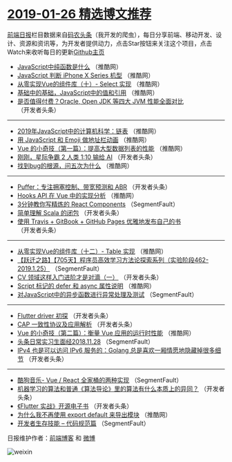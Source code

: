 # [2019-01-26 精选博文推荐](http://hao.caibaojian.com/date/2019/01/26)

[前端日报](http://caibaojian.com/c/news)栏目数据来自[码农头条](http://hao.caibaojian.com/)（我开发的爬虫），每日分享前端、移动开发、设计、资源和资讯等，为开发者提供动力，点击Star按钮来关注这个项目，点击Watch来收听每日的更新[Github主页](https://github.com/kujian/frontendDaily)
* [JavaScript中纯函数是什么](http://hao.caibaojian.com/99216.html) （推酷网）
* [JavaScript 判断 iPhone X Series 机型](http://hao.caibaojian.com/99253.html) （推酷网）
* [从零实现Vue的组件库（十）- Select 实现](http://hao.caibaojian.com/99213.html) （推酷网）
* [基础中的基础，JavaScript中的值和引用](http://hao.caibaojian.com/99214.html) （推酷网）
* [是否值得付费？Oracle, Open JDK 等四大 JVM 性能全面对比](http://hao.caibaojian.com/99165.html) （开发者头条）

***
* [2019年JavaScript中的计算机科学：链表](http://hao.caibaojian.com/99207.html) （推酷网）
* [用 JavaScript 和 Emoji 做地址栏动画](http://hao.caibaojian.com/99208.html) （推酷网）
* [Vue 的小奇技（第一篇）：提高大型数据列表的性能](http://hao.caibaojian.com/99209.html) （推酷网）
* [刚刚，星际争霸 2 人类 1:10 输给 AI](http://hao.caibaojian.com/99135.html) （开发者头条）
* [找到bug的根源，问五次为什么](http://hao.caibaojian.com/99200.html) （推酷网）

***
* [Puffer：专注拥塞控制、带宽预测和 ABR](http://hao.caibaojian.com/99149.html) （开发者头条）
* [Hooks API 在 Vue 中的实现分析](http://hao.caibaojian.com/99211.html) （推酷网）
* [3分钟教你写精炼的 React Components](http://hao.caibaojian.com/99125.html) （SegmentFault）
* [简单理解 Scala 的闭包](http://hao.caibaojian.com/99162.html) （开发者头条）
* [使用 Travis + GitBook + GitHub Pages 优雅地发布自己的书](http://hao.caibaojian.com/99136.html) （开发者头条）

***
* [从零实现Vue的组件库（十二）- Table 实现](http://hao.caibaojian.com/99201.html) （推酷网）
* [【跃迁之路】【705天】程序员高效学习方法论探索系列（实验阶段462-2019.1.25）](http://hao.caibaojian.com/99115.html) （SegmentFault）
* [CV 领域这样入门进阶才是对滴（一）](http://hao.caibaojian.com/99150.html) （开发者头条）
* [Script 标记的 defer 和 async 属性说明](http://hao.caibaojian.com/99212.html) （推酷网）
* [对JavaScript中的异步函数进行异常处理及测试](http://hao.caibaojian.com/99126.html) （SegmentFault）

***
* [Flutter driver 初探](http://hao.caibaojian.com/99163.html) （开发者头条）
* [CAP 一致性协议及应用解析](http://hao.caibaojian.com/99137.html) （开发者头条）
* [Vue 的小奇技（第二篇）：衡量 Vue 应用的运行时性能](http://hao.caibaojian.com/99202.html) （推酷网）
* [头条日常实习生面经2018.11.28](http://hao.caibaojian.com/99116.html) （SegmentFault）
* [IPv4 也是可以访问 IPv6 服务的：Golang 总是喜欢一厢情愿地隐藏掉很多细节](http://hao.caibaojian.com/99152.html) （开发者头条）

***
* [酷狗音乐- Vue / React 全家桶的两种实现](http://hao.caibaojian.com/99127.html) （SegmentFault）
* [机器学习的算法和普通《算法导论》里的算法有什么本质上的异同？](http://hao.caibaojian.com/99164.html) （开发者头条）
* [《Flutter 实战》开源电子书](http://hao.caibaojian.com/99138.html) （开发者头条）
* [为什么我不再使用 export default 来导出模块](http://hao.caibaojian.com/99203.html) （推酷网）
* [开发者生存技能 &#8211; 代码规范篇](http://hao.caibaojian.com/99117.html) （SegmentFault）

日报维护作者：[前端博客](http://caibaojian.com/) 和 [微博](http://caibaojian.com/go/weibo)

![weixin](https://user-images.githubusercontent.com/3055447/38468989-651132ac-3b80-11e8-8e6b-15122322a9d7.png)